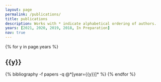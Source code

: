 ```yaml
---
layout: page
permalink: /publications/
title: publications
description: Works with * indicate alphabetical ordering of authors.
years: [2021, 2020, 2019, 2018, In Preparation]
nav: true
---
```


<div class="publications">

{% for y in page.years %}
  <h2 class="year">{{y}}</h2>
  {% bibliography -f papers -q @*[year={{y}}]* %}
{% endfor %}

</div>
